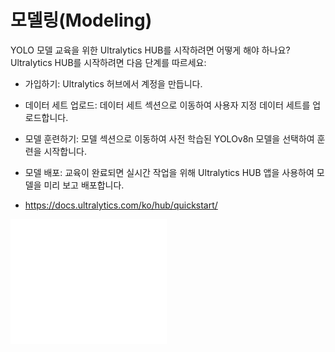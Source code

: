 # 모델링(Modeling)

YOLO 모델 교육을 위한 Ultralytics HUB를 시작하려면 어떻게 해야 하나요?
Ultralytics HUB를 시작하려면 다음 단계를 따르세요:

- 가입하기: Ultralytics 허브에서 계정을 만듭니다.
- 데이터 세트 업로드: 데이터 세트 섹션으로 이동하여 사용자 지정 데이터 세트를 업로드합니다.
- 모델 훈련하기: 모델 섹션으로 이동하여 사전 학습된 YOLOv8n 모델을 선택하여 훈련을 시작합니다.
- 모델 배포: 교육이 완료되면 실시간 작업을 위해 Ultralytics HUB 앱을 사용하여 모델을 미리 보고 배포합니다.

- https://docs.ultralytics.com/ko/hub/quickstart/

<embed type="video/mp4" src="/media/cc0-videos/flower.mp4" width="250" height="200" />
